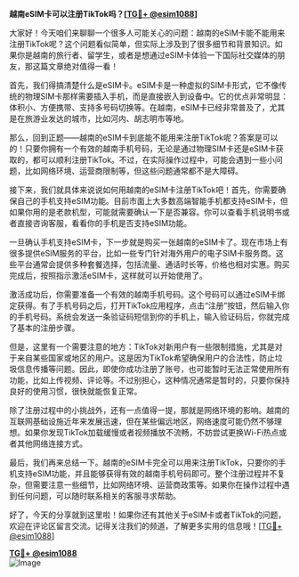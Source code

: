 **越南eSIM卡可以注册TikTok吗？[[TG💪+ @esim1088](https://t.me/s/esim1088)]**

大家好！今天咱们来聊聊一个很多人可能关心的问题：越南的eSIM卡能不能用来注册TikTok呢？这个问题看似简单，但实际上涉及到了很多细节和背景知识。如果你是越南的旅行者、留学生，或者是想通过eSIM卡体验一下国际社交媒体的朋友，那这篇文章绝对值得一看！

首先，我们得搞清楚什么是eSIM卡。eSIM卡是一种虚拟的SIM卡形式，它不像传统的物理SIM卡那样需要插入手机，而是直接嵌入到设备中。它的优点非常明显：体积小、方便携带、支持多号码切换等。在越南，eSIM卡已经非常普及了，尤其是在旅游业发达的城市，比如河内、胡志明市等地。

那么，回到正题——越南的eSIM卡到底能不能用来注册TikTok呢？答案是可以的！只要你拥有一个有效的越南手机号码，无论是通过物理SIM卡还是eSIM卡获取的，都可以顺利注册TikTok。不过，在实际操作过程中，可能会遇到一些小问题，比如网络环境、运营商限制等，但这些问题通常都不是大障碍。

接下来，我们就具体来说说如何用越南的eSIM卡注册TikTok吧！首先，你需要确保自己的手机支持eSIM功能。目前市面上大多数高端智能手机都支持eSIM卡，但如果你用的是老款机型，可能就需要确认一下是否兼容。你可以查看手机说明书或者直接咨询客服，看看你的手机是否支持eSIM功能。

一旦确认手机支持eSIM卡，下一步就是购买一张越南的eSIM卡了。现在市场上有很多提供eSIM服务的平台，比如一些专门针对海外用户的电子SIM卡服务商。这些平台通常会提供多种套餐选择，包括流量、通话时长等，价格也相对实惠。购买完成后，按照指示激活eSIM卡，这样就可以开始使用了。

激活成功后，你需要准备一个有效的越南手机号码。这个号码可以通过eSIM卡绑定获得。有了手机号码之后，打开TikTok应用程序，点击“注册”按钮，然后输入你的手机号码。系统会发送一条验证码短信到你的手机上，输入验证码后，你就完成了基本的注册步骤。

但是，这里有一个需要注意的地方：TikTok对新用户有一些限制措施，尤其是对于来自某些国家或地区的用户。这是因为TikTok希望确保用户的合法性，防止垃圾信息传播等问题。因此，即使你成功注册了账号，也可能暂时无法正常使用所有功能，比如上传视频、评论等。不过别担心，这种情况通常是暂时的，只要你保持良好的使用习惯，很快就能恢复正常。

除了注册过程中的小挑战外，还有一点值得一提，那就是网络环境的影响。越南的互联网基础设施近年来发展迅速，但在某些偏远地区，网络速度可能仍然不够理想。如果你发现TikTok加载缓慢或者视频播放不流畅，不妨尝试更换Wi-Fi热点或者其他网络连接方式。

最后，我们再来总结一下。越南的eSIM卡完全可以用来注册TikTok，只要你的手机支持eSIM功能，并且能够获得有效的越南手机号码即可。整个注册过程并不复杂，但需要注意一些细节，比如网络环境、运营商政策等。如果你在操作过程中遇到任何问题，可以随时联系相关的客服寻求帮助。

好了，今天的分享就到这里啦！如果你还有其他关于eSIM卡或者TikTok的问题，欢迎在评论区留言交流。记得关注我们的频道，了解更多实用的信息哦！[[TG💪+ @esim1088](https://t.me/s/esim1088)]

**[TG💪+ @esim1088](https://t.me/s/esim1088)**  
![Image](https://i.postimg.cc/4NQfJmqS/Snipaste-2025-05-13-00-14-12.png)